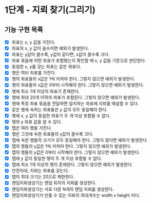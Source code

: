 # 1단계 - 지뢰 찾기(그리기)

## 기능 구현 목록

- [x] 좌표는 x, y 값을 가진다.
- [x] 좌표의 x, y 값이 음수이면 예외가 발생한다.
- [x] 좌표는 y값이 클수록, y값이 같다면, x값이 클수록 크다.
- [x] 좌표 묶음에 어떤 좌표가 포함됐는지 확인할 때 x, y 값을 기준으로 판단한다.
- [x] 동일한 x, y를 갖는 좌표는 같은 좌표다.
- [x] 행은 여러 좌표를 가진다.
- [x] 행의 좌표들의 x값은 1씩 커져야 한다. 그렇지 않으면 예외가 발생한다.
- [x] 행의 좌표들의 x값은 0부터 시작해야 한다. 그렇지 않으면 예외가 발생한다.
- [x] 행에 최소 1개 이상의 좌표가 존재한다.
- [x] 행에 최대 20개 이하의 좌표가 포함된다. 그렇지 않으면 예외가 발생한다.
- [x] 행에 특정 좌표 묶음을 전달하면 일치하는 좌표에 지뢰를 매설할 수 있다.
- [x] 같은 행에 속하는 좌표들은 y 값이 모두 동일해야 한다.
- [x] 행에 x, y 값이 동일한 좌표가 두 개 이상 포함될 수 없다.
- [x] 행의 y 좌표 값을 알 수 있다.
- [x] 맵은 여러 행을 가진다.
- [x] 행은 그것에 속한 좌표들의 y값이 클수록 크다.
- [x] 맵에 속한 행들의 크기가 모두 동일해야 한다. 그렇지 않다면 예외가 발생한다.
- [x] 맵의 행들의 y값은 1씩 커져야 한다. 그렇지 않으면 예외가 발생한다.
- [x] 맵의 행들의 y값은 0부터 시작해야 한다. 그렇지 않으면 예외가 발생한다.
- [x] 맵에 y 값이 동일한 행이 두 개 이상 포함될 수 없다.
- [x] 맵에 최소 1개 이상의 행이 존재한다. 그렇지 않으면 예외가 발생한다.
- [x] 안전지대, 지뢰는 좌표를 갖는다.
- [x] 맵의 최대 크기는 20으로 제한한다.
- [x] 랜덤지뢰생성기는 랜덤 위치의 지뢰를 생성한다.
- [x] 랜덤지뢰생성기는 서로 다른 N개의 랜덤 지뢰를 생성한다.
- [x] 랜덤지뢰생성기가 만들 수 있는 지뢰의 최대개수는 width x height 이다.
